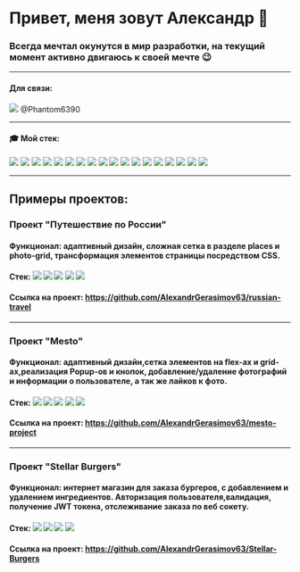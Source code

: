 # Привет, меня зовут Александр 👋 #

### Всегда мечтал окунутся в мир разработки, на текущий момент активно двигаюсь к своей мечте 😉 ###
***
#### Для связи: 
[<img src="https://img.shields.io/badge/telegram-black?style=for-the-badge&logo=telegram&logoColor=26A5E4"/>](https://t.me/Phantom6390) 
@Phantom6390
***
#### 🎓 Мой стек:

<img src="https://img.shields.io/badge/HTML-black?style=for-the-badge&logo=HTML5&logoColor=red"/> <img src="https://img.shields.io/badge/CSS3-black?style=for-the-badge&logo=CSS3&logoColor=blue"/> <img src="https://img.shields.io/badge/BEM-black?style=for-the-badge&logo=bem&logoColor=orange"/> <img src="https://img.shields.io/badge/JavaScript-black?style=for-the-badge&logo=javascript&logoColor=yellow"/> <img src="https://img.shields.io/badge/TypeScript-black?style=for-the-badge&logo=typescript&logoColor=blue"/> <img src="https://img.shields.io/badge/React-black?style=for-the-badge&logo=react&logoColor=61DAFB"/> <img src="https://img.shields.io/badge/Redux-black?style=for-the-badge&logo=redux&logoColor=764ABC"/>  <img src="https://img.shields.io/badge/cypress-black?style=for-the-badge&logo=cypress&logoColor=green"/> <img src="https://img.shields.io/badge/jest-black?style=for-the-badge&logo=jest&logoColor=C21325"/> <img src="https://img.shields.io/badge/node.js-black?style=for-the-badge&logo=nodedotjs&logoColor=339933"/> <img src="https://img.shields.io/badge/express-black?style=for-the-badge&logo=express&logoColor=blue"/> <img src="https://img.shields.io/badge/nest.js-black?style=for-the-badge&logo=nestjs&logoColor=E0234E"/> <img src="https://img.shields.io/badge/mongodb-black?style=for-the-badge&logo=mongodb&logoColor=47A248"/> <img src="https://img.shields.io/badge/mongoose-black?style=for-the-badge&logo=mongoose&logoColor=880000"/> <img src="https://img.shields.io/badge/postgresql-black?style=for-the-badge&logo=postgresql&logoColor=4169E1"/> <img src="https://img.shields.io/badge/postman-black?style=for-the-badge&logo=postman&logoColor=FF6C37"/> <img src="https://img.shields.io/badge/insomnia-black?style=for-the-badge&logo=insomnia&logoColor=4000BF"/> <img src="https://img.shields.io/badge/Figma-black?style=for-the-badge&logo=figma&logoColor=F24E1E"/>

***
## Примеры проектов:

### Проект "Путешествие по России"<br>

#### Функционал: адаптивный дизайн, сложная сетка в разделе places и photo-grid, трансформация элементов страницы посредством CSS.<br>
#### Стек:  <img src="https://img.shields.io/badge/HTML-black?style=for-the-badge&logo=HTML5&logoColor=red"/> <img src="https://img.shields.io/badge/CSS3-black?style=for-the-badge&logo=CSS3&logoColor=blue"/> <img src="https://img.shields.io/badge/BEM-black?style=for-the-badge&logo=bem&logoColor=orange"/> <img src="https://img.shields.io/badge/JavaScript-black?style=for-the-badge&logo=javascript&logoColor=yellow"/> <img src="https://img.shields.io/badge/Figma-black?style=for-the-badge&logo=figma&logoColor=F24E1E"/>
#### Ссылка на проект: https://github.com/AlexandrGerasimov63/russian-travel

---

### Проект "Mesto"
#### Функционал: адаптивный дизайн,сетка элементов на flex-ах и grid-ах,реализация Popup-ов и кнопок, добавление/удаление фотографий и информации о пользователе, а так же лайков к фото.
#### Стек:  <img src="https://img.shields.io/badge/HTML-black?style=for-the-badge&logo=HTML5&logoColor=red"/> <img src="https://img.shields.io/badge/CSS3-black?style=for-the-badge&logo=CSS3&logoColor=blue"/> <img src="https://img.shields.io/badge/BEM-black?style=for-the-badge&logo=bem&logoColor=orange"/> <img src="https://img.shields.io/badge/JavaScript-black?style=for-the-badge&logo=javascript&logoColor=yellow"/> <img src="https://img.shields.io/badge/Figma-black?style=for-the-badge&logo=figma&logoColor=F24E1E"/>
#### Ссылка на проект: https://github.com/AlexandrGerasimov63/mesto-project

---

### Проект "Stellar Burgers"
#### Функционал: интернет магазин для заказа бургеров, с добавлением и удалением ингредиентов. Авторизация пользователя,валидация, получение JWT токена, отслеживание заказа по веб сокету.
#### Стек: <img src="https://img.shields.io/badge/TypeScript-black?style=for-the-badge&logo=typescript&logoColor=blue"/> <img src="https://img.shields.io/badge/React-black?style=for-the-badge&logo=react&logoColor=61DAFB"/> <img src="https://img.shields.io/badge/Redux-black?style=for-the-badge&logo=redux&logoColor=764ABC"/> <img src="https://img.shields.io/badge/Figma-black?style=for-the-badge&logo=figma&logoColor=F24E1E"/>
#### Ссылка на проект: https://github.com/AlexandrGerasimov63/Stellar-Burgers
<!--
**AlexandrGerasimov63/AlexandrGerasimov63** is a ✨ _special_ ✨ repository because its `README.md` (this file) appears on your GitHub profile.

Here are some ideas to get you started:

- 🔭 I’m currently working on ...
- 🌱 I’m currently learning ...
- 👯 I’m looking to collaborate on ...
- 🤔 I’m looking for help with ...
- 💬 Ask me about ...
- 📫 How to reach me: ...
- 😄 Pronouns: ...
- ⚡ Fun fact: ...
-->
